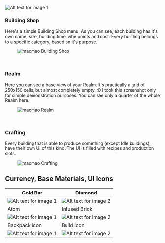 ![Alt text for image 1](\assets\images\cuteWallpaper.png)


### Building Shop
Here's a simple Building Shop menu. As you can see, each building has it's own name, size, building time, vibe points and cost.
Every building belongs to a specific category, based on it's purpose.
<figure>
    <img src="\assets\images\screenshots\building-shop-screenshot.png"alt="maomao Building Shop">
</figure>
<br>

### Realm
Here you can see a base view of your Realm. It's practically a grid of 250x150 cells, but almost completely empty. :D
I took this screenshot only for simple demonstration purposes. You can see only a quarter of the whole Realm here.
<figure>
    <img src="\assets\images\screenshots\realm-screenshot.png"alt="maomao Realm">
</figure>
<br>

### Crafting
Every building that is able to produce something (except Idle buildings), have their own UI of this kind.
The UI is filled with recipes and production slots.
<figure>
    <img src="\assets\images\screenshots\crafting-screenshot.png"alt="maomao Crafting">
</figure>

## Currency, Base Materials, UI Icons

| Gold Bar                                  | Diamond                                  |
|------------------------------------------|------------------------------------------|
| ![Alt text for image 1](\assets\images\icons\goldBar.png)      | ![Alt text for image 2](\assets\images\icons\diamond.png)      |
| Atom                                  | Infused Brick                                  |
| ![Alt text for image 1](\assets\images\items\atom.png)      | ![Alt text for image 2](\assets\images\items\infusedBrick.png)      |
| Backpack Icon                                  | Build Icon                                  |
| ![Alt text for image 1](\assets\images\icons\backpack.png)      | ![Alt text for image 2](\assets\images\icons\buildHammer.png)      |
